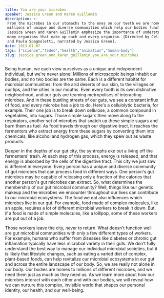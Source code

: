 ```yaml
---
title: You are your microbes
speaker: Jessica Green and Karen Guillemin
description: >-
 From the microbes in our stomachs to the ones on our teeth we are homes to
 millions of unique and diverse communities which help our bodies function.
 Jessica Green and Karen Guillemin emphasize the importance of understanding the
 many organisms that make up each and every organism. [Directed by Celine Keller
 and Paula Spagnoletti, narrated by Jessica Green].
date: 2013-01-07
tags: ["science","teded","health","animation","human-body"]
slug: jessica_green_and_karen_guillemin_you_are_your_microbes
---
```


Being human, we each view ourselves as a unique and independent individual, but we're
never alone! Millions of microscopic beings inhabit our bodies, and no two bodies are the
same. Each is a different habitat for microbial communities: from the arid deserts of our
skin, to the villages on our lips, and the cities in our mouths. Even every tooth is its
own distinctive neighborhood, and our guts are teaming metropolises of interacting
microbes. And in these bustling streets of our guts, we see a constant influx of food, and
every microbe has a job to do. Here's a cellulolytic bacteria, for example. Their one job
is to break down cellulose, a common compound in vegetables, into sugars. Those simple
sugars then move along to the respirators, another set of microbes that snatch up these
simple sugars and burn them as fuel. As food travels through our digestive tract, it
reaches the fermentors who extract energy from these sugars by converting them into
chemicals, like alcohol and hydrogen gas, which they spew out as waste
products.

Deeper in the depths of our gut city, the syntrophs eke out a living off the fermenters'
trash. At each step of this process, energy is released, and that energy is absorbed by
the cells of the digestive tract. This city we just saw is different in everyone. Every
person has a unique and diverse community of gut microbes that can process food in
different ways. One person's gut microbes may be capable of releasing only a fraction of
the calories that another person's gut microbes can extract. So, what determines the
membership of our gut microbial community? Well, things like our genetic makeup and the
microbes we encounter throughout our lives can contribute to our microbial ecosystems. The
food we eat also influences which microbes live in our gut. For example, food made of
complex molecules, like an apple, requires a lot of different microbial workers to break
it down. But, if a food is made of simple molecules, like a lollipop, some of these
workers are put out of a job.

Those workers leave the city, never to return. What doesn't function well are gut
microbial communities with only a few different types of workers. For example, humans who
suffer from diseases like diabetes or chronic gut inflamation typically have less
microbial variety in their guts. We don't fully understand the best way to manage our
individual microbial societies, but it is likely that lifestyle changes, such as eating a
varied diet of complex, plant-based foods, can help revitalize our microbial ecosystems in
our gut and across the entire landscape of our body. So, we are really not alone in our
body. Our bodies are homes to millions of different microbes, and we need them just as
much as they need us. As we learn more about how our microbes interact with each other and
with our bodies, we will reveal how we can nurture this complex, invisible world that
shapes our personal identity, our health, and our well-being.

<!--
ad_duration=0
event="TED-Ed"
external_start_time=0
intro_duration=0
is_subtitle_required="False"
is_talk_featured="False"
language="en"
language_swap="False"
native_language="en"
number_of_related_talks=6
number_of_speakers=1
number_of_subtitled_videos=0
number_of_tags=5
number_of_talk_download_languages=25
number_of_talk_more_resources=0
number_of_talk_recommendations=0
number_of_talks_take_actions=0
post_ad_duration=0
published_timestamp="2019-01-09 19:21:34"
recording_date="2013-01-07"
speaker_description="Engineer and biodiversity scientist"
speaker_is_published=1
speaker_name="Jessica Green and Karen Guillemin"
talk_name="You are your microbes"
talks_tags=["science","teded","health","animation","human-body"]
url_photo_speaker="https://pe.tedcdn.com/images/ted/cf4841ffcfd63759c7a8f2ead973e57f28ee8b36_254x191.jpg"
url_photo_talk="https://s3.amazonaws.com/talkstar-photos/uploads/39a7714e-e4cb-41bc-b3b1-1dd1571f5ebb/177_microbes.jpg"
url_webpage="https://www.ted.com/talks/jessica_green_and_karen_guillemin_you_are_your_microbes"
video_type_name="TED-Ed Original"
-->